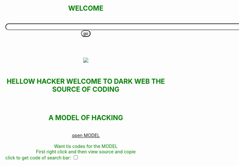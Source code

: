 <!DOCTYPE html>
<html>
<head>
    <title>indian army</title>
</head>
<body text="green">
 <center><h2>WELCOME</h2></center><br>
 <center><form action="https://www.google.com/search
    "> <input type="text" name="q" size="160"><input type="submit" name="hackers" value="go"></form><br><br><br>
<center><center><img src="HACK.JPEG"></center></body></center><br><CENTER><p><h2>HELLOW HACKER WELCOME TO DARK WEB THE SOURCE OF CODING</h2></p></CENTER><br><p><h2>A MODEL OF HACKING</h2></center></p><br><center><a href="hacker.html">open MODEL</a></center><br><center>Want tis codes for the MODEL</center><center>First right click and then view source and copie</center><label for="myCheck">click to get code of search bar:</label> 
<input type="checkbox" id="myCheck" onclick="myFunction()">

<center><p id="text" style="display:none"><textarea id="myTextarea"><!DOCTYPE html>
<html>
<head>
    <title>indian army</title>
</head><body><center><form action="https://www.google.com/search
    "> <input type="text" name="q" size="160"><input type="submit" name="hackers" value="go"></form><br><br><br></script></center></body>,<button. onclick="openwindow()">openZ </button>

</center>
<style type="text/css">
    body{
       background-color: black
    }
    input{

        border-radius: 300000000PX;
        scroll-behavior: 20px;

    }
  </style>
</textarea>
</center>
    

<script type="text/javascript"> 
function select_all()
{
var text_val = document.getElementById('t1');
text_val.focus(); // Focus on textarea 
text_val.select();// Select all text  
document.execCommand("Copy");
document.getElementById('my_msg').innerHTML=" Text Copied.. <br>Paste by usnig Ctrl + V at right > textarea";
document.getElementById('t2').focus();
}
</script>


</center>
<style type="text/css">
   
    body{
       background-color: black
    }
    input{

        border-radius: 300000000PX;
        scroll-behavior: 20px;

    }
    img{
        border-radius: 300;
        border max-width: 40
    }
    indian it{
        width: 59px;
        height: 59px

    }
    code {
    background-color: #eee;
    border-radius: 3px;
    font-family: courier, monospace;
    padding: 0 3px;
}
textarea{
  width: 750px;
  height: 450px;
}

</style>
<script type="text/javascript">
    function myFunction() {
  // Get the checkbox
  var checkBox = document.getElementById("myCheck");
  // Get the output text
  var text = document.getElementById("text");

  // If the checkbox is checked, display the output text
  if (checkBox.checked == true){
    text.style.display = "block";
  } else {
    text.style.display = "none";
  }
}
</script>
</body>
</html>
